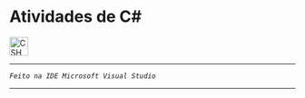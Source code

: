 # Atividades de C#

<p>
    <img
        title="CSHARP"
        width=33px
        style="vertical-align: middle; margin-right: 10px;" 
        src="https://cdn.jsdelivr.net/gh/devicons/devicon@latest/icons/csharp/csharp-original.svg" 
    />
</p>

---

*`Feito na IDE Microsoft Visual Studio`*

---
